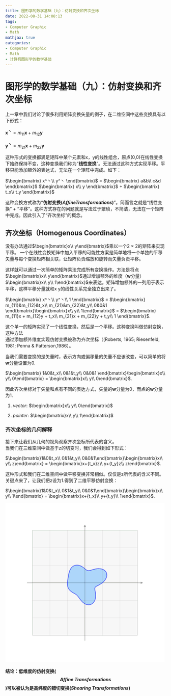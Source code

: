 ```yaml
---
title: 图形学的数学基础（九）：仿射变换和齐次坐标
date: 2022-08-31 14:08:13
tags:
- Computer Graphic
- Math
mathjax: true
categories:
- Computer Graphic
- Math
- 计算机图形学的数学基础
---
```


# 图形学的数学基础（九）：仿射变换和齐次坐标

上一章中我们讨论了很多利用矩阵变换矢量的例子，在二维空间中这些变换具有以下形式：

$\mathbf{x^丶} = m_{11}\mathbf{x} + m_{12}\mathbf{y}$

$\mathbf{y^丶} = m_{21}\mathbf{x} + m_{22}\mathbf{y}$

这种形式的变换都满足矩阵中某个元素和x，y的线性组合，原点(0,0)在线性变换下始终保持不变，这种变换我们称为“**线性变换**”。无法通过这种方式实现平移。平移只能添加额外的表达式，无法在一个矩阵中完成。如下：

$\begin{bmatrix}
    x^丶\\ y^丶
\end{bmatrix}$ = $\begin{bmatrix}
    a&b\\ c&d
\end{bmatrix}$ $\begin{bmatrix}
    x\\ y
\end{bmatrix}$ + $\begin{bmatrix}
    t_x\\ t_y
\end{bmatrix}$

这种变换方式称为“**仿射变换($Affine Transformations$)**”。简而言之就是“线性变换” + “平移”。这种方式存在的问题就是写法过于繁琐，不简洁，无法在一个矩阵中完成。因此引入了“齐次坐标”的概念。

## 齐次坐标（Homogenous Coordinates）
没有办法通过$\begin{bmatrix}x\\ y\end{bmatrix}$乘以一个2 × 2的矩阵来实现平移。 一个在线性变换矩阵中加入平移的可能性方案是简单地将一个单独的平移矢量与每个变换矩阵相关联，让矩阵负责缩放和旋转而矢量负责平移。

这样就可以通过一次简单的矩阵乘法完成所有变换操作。方法是将点$\begin{bmatrix}x\\ y\end{bmatrix}$通过增加额外的维度（$\mathbf{w}$分量）$\begin{bmatrix}x\\ y\\ 1\end{bmatrix}$来表达。矩阵增加额外的一列用于表示平移，这样平移分量就和x y的线性关系完全独立出来了。

$\begin{bmatrix}
    x^丶\\  y^丶\\ 1
\end{bmatrix}$ = $\begin{bmatrix}
    m_{11}&m_{12}&t_x\\ m_{21}&m_{22}&t_y\\ 0&0&1
\end{bmatrix}\begin{bmatrix}x\\ y\\ 1\end{bmatrix}$ = $\begin{bmatrix}
    m_{11}x + m_{12}y + t_x\\ m_{21}x + m_{22}y + t_y\\ 1
\end{bmatrix}$.

这个单一的矩阵实现了一个线性变换，然后是一个平移。这种变换叫做仿射变换，这种方法  
通过添加额外维度实现仿射变换被称为齐次坐标（(Roberts, 1965; Riesenfeld, 1981; Penna & Patterson,1986）。

当我们需要变换的是矢量时，表示方向或偏移量的矢量不应该改变，可以简单的将$\mathbf{w}$分量设置为0.  

$\begin{bmatrix}
    1&0&t_x\\ 0&1&t_y\\ 0&0&1
\end{bmatrix}\begin{bmatrix}x\\ y\\ 0\end{bmatrix} = \begin{bmatrix}x\\ y\\ 0\end{bmatrix}$.

因此齐次坐标对于矢量和点有不同的表达方式，矢量的$\mathbf{w}$分量为0，而点的$\mathbf{w}$分量为1.

1. $vector$: $\begin{bmatrix}x\\ y\\ 0\end{bmatrix}$

2. $pointer$: $\begin{bmatrix}x\\ y\\ 1\end{bmatrix}$

### 齐次坐标的几何解释

接下来让我们从几何的视角观察齐次坐标所代表的含义。  
当我们在三维空间中做基于$z$的切变时，我们会得到如下形式：

$\begin{bmatrix}1&0&t_x\\ 0&1&t_y\\ 0&0&1\end{bmatrix}\begin{bmatrix}x\\ y\\ z\end{bmatrix} = \begin{bmatrix}x+{t_x}z\\ y+{t_y}z\\ z\end{bmatrix}$.

这种形式和我们在二维空间中做平移变换非常相似。仅仅是z所代表的含义不同。关键点来了，让我们把z设为1.得到了二维平移仿射变换：

$\begin{bmatrix}1&0&t_x\\ 0&1&t_y\\ 0&0&1\end{bmatrix}\begin{bmatrix}x\\ y\\ 1\end{bmatrix} = \begin{bmatrix}x+{t_x}\\ y+{t_y}\\ 1\end{bmatrix}$.

![仿射变换于错切](图形学的数学基础（九）：仿射变换和齐次坐标/1.gif)

**结论：低维度的仿射变换($$Affine\;Transformations$$)可以被认为是高纬度的错切变换($Shearing\;Transformations$)**

